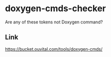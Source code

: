 # doxygen-cmds-checker

Are any of these tokens not Doxygen command?

## Link

https://bucket.ouvital.com/tools/doxygen-cmds/
